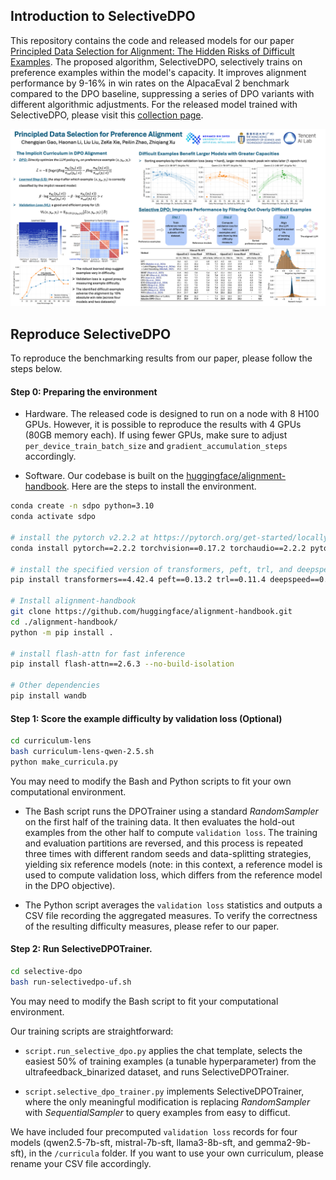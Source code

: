 ## Introduction to SelectiveDPO

This repository contains the code and released models for our paper [Principled Data Selection for Alignment: The Hidden Risks of Difficult Examples](https://arxiv.org/pdf/2502.09650). The proposed algorithm, SelectiveDPO, selectively trains on preference examples within the model's capacity. It improves alignment performance by 9-16% in win rates on the AlpacaEval 2 benchmark compared to the DPO baseline, suppressing a series of DPO variants with different algorithmic adjustments. For the released model trained with SelectiveDPO, please visit this [collection page](https://huggingface.co/collections/glorgao/selectivedpo-676966c5bf01f8eb91a8fb85).

![](selective-dpo-illustration.png)

## Reproduce SelectiveDPO
To reproduce the benchmarking results from our paper, please follow the steps below.
#### Step 0: Preparing the environment
- Hardware. The released code is designed to run on a node with 8 H100 GPUs. However, it is possible to reproduce the results with 4 GPUs (80GB memory each). If using fewer GPUs, make sure to adjust `per_device_train_batch_size` and `gradient_accumulation_steps` accordingly.

- Software. Our codebase is built on the [huggingface/alignment-handbook](https://github.com/huggingface/alignment-handbook). Here are the steps to install the environment.

```bash
conda create -n sdpo python=3.10
conda activate sdpo

# install the pytorch v2.2.2 at https://pytorch.org/get-started/locally/. For example, for linux
conda install pytorch==2.2.2 torchvision==0.17.2 torchaudio==2.2.2 pytorch-cuda=12.1 -c pytorch -c nvidia

# install the specified version of transformers, peft, trl, and deepspeed
pip install transformers==4.42.4 peft==0.13.2 trl==0.11.4 deepspeed==0.14.4 

# Install alignment-handbook
git clone https://github.com/huggingface/alignment-handbook.git
cd ./alignment-handbook/
python -m pip install .
 
# install flash-attn for fast inference 
pip install flash-attn==2.6.3 --no-build-isolation

# Other dependencies
pip install wandb
```

#### Step 1: Score the example difficulty by validation loss (Optional)
```bash
cd curriculum-lens 
bash curriculum-lens-qwen-2.5.sh
python make_curricula.py 
```
You may need to modify the Bash and Python scripts to fit your own computational environment.


- The Bash script runs the DPOTrainer using a standard *RandomSampler* on the first half of the training data. It then evaluates the hold-out examples from the other half to compute `validation loss`. The training and evaluation partitions are reversed, and this process is repeated three times with different random seeds and data-splitting strategies, yielding six reference models (note: in this context, a reference model is used to compute validation loss, which differs from the reference model in the DPO objective).

- The Python script averages the `validation loss` statistics and outputs a CSV file recording the aggregated measures. To verify the correctness of the resulting difficulty measures, please refer to our paper.



#### Step 2: Run SelectiveDPOTrainer.
```bash
cd selective-dpo 
bash run-selectivedpo-uf.sh
```
You may need to modify the Bash script to fit your computational environment.

Our training scripts are straightforward:

- `script.run_selective_dpo.py` applies the chat template, selects the easiest 50% of training examples (a tunable hyperparameter) from the ultrafeedback_binarized dataset, and runs SelectiveDPOTrainer.

- `script.selective_dpo_trainer.py` implements SelectiveDPOTrainer, where the only meaningful modification is replacing *RandomSampler* with *SequentialSampler* to query examples from easy to difficut.

We have included four precomputed `validation loss` records for four models (qwen2.5-7b-sft, mistral-7b-sft, llama3-8b-sft, and gemma2-9b-sft), in the `/curricula` folder. If you want to use your own curriculum, please rename your CSV file accordingly.
